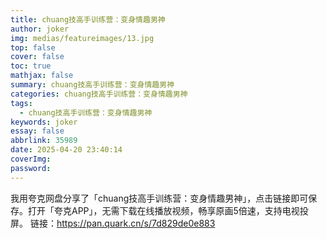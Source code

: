 ```yaml
---
title: chuang技高手训练营：变身情趣男神
author: joker
img: medias/featureimages/13.jpg
top: false
cover: false
toc: true
mathjax: false
summary: chuang技高手训练营：变身情趣男神
categories: chuang技高手训练营：变身情趣男神
tags:
  - chuang技高手训练营：变身情趣男神
keywords: joker
essay: false
abbrlink: 35989
date: 2025-04-20 23:40:14
coverImg:
password:
---
```


我用夸克网盘分享了「chuang技高手训练营：变身情趣男神」，点击链接即可保存。打开「夸克APP」，无需下载在线播放视频，畅享原画5倍速，支持电视投屏。
链接：https://pan.quark.cn/s/7d829de0e883
